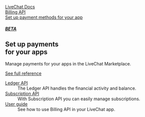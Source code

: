 <section class="docs-full-desc">
	<div class="content">
	<div class="content-column">
		<div class="docs-covers">
			<a href="/billing-api" class="docs-cover purple" data-color="#e43768">
				<div class="docs-cover-header">LiveChat Docs</div>
				<div class="docs-cover-title"><span class="docs-cover-underline">Billing API</span></div>
				<div class="docs-cover-subtitle">Set up payment methods for your app</div>
				<h5 class="docs-cover-beta purple">BETA</h5>
			</a>
			<div class="docs-cover-intro">
				<h2>Set up payments <br/>for your apps</h2>
				<p>Manage payments for your apps in the LiveChat Marketplace.</p>
				<a href="/billing-api" class="cta purple">See full reference</a>
			</div>
		</div>
	</div>
	<div class="content-column">
		<div class="docs-covers">
			<dl class="docs-sections purple">
				<dt><a href="/billing-api#ledger">Ledger API</a></dt>
				<dd>The Ledger API handles the financial activity and balance.</dd>
				<dt><a href="/billing-api#subscription">Subscription API</a></dt>
				<dd>With Subscription API you can easily manage subscriptions.</dd>
				<dt><a href="/billing-api#usage">User guide</a></dt>
				<dd>See how to use Billing API in your LiveChat app. </dd>
			</dl>
		</div>
		</div>
	</div>
</section>
